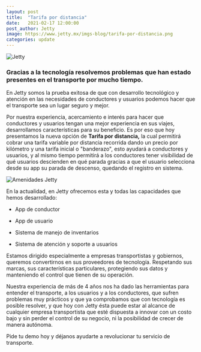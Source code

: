 ```yaml
---
layout: post
title:  "Tarifa por distancia"
date:   2021-02-17 12:00:00
post_author: Jetty
image: https://www.jetty.mx/imgs-blog/tarifa-por-distancia.png
categories: update
---
```

![Jetty]({{site.baseurl}}/imgs-blog/tarifa-por-distancia.png)

<h3>Gracias a la tecnología resolvemos problemas que han estado presentes en el transporte por mucho tiempo.</h3>

En Jetty somos la prueba exitosa de que con desarrollo tecnológico y atención en las necesidades de conductores y usuarios podemos hacer que el transporte sea un lugar seguro y mejor.

Por nuestra experiencia, acercamiento e interés para hacer que conductores y usuarios tengan una mejor experiencia en sus viajes, desarrollamos características para su beneficio. Es por eso que hoy presentamos la nueva opción de <b>Tarifa por distancia,</b> la cual permitirá cobrar una tarifa variable por distancia recorrida dando un precio por kilómetro y una tarifa inicial o "banderazo", esto ayudará a conductores y usuarios, y  al mismo tiempo permitirá a los conductores tener visibilidad de qué usuarios descienden en qué parada gracias a que el usuario selecciona desde su app su parada de descenso, quedando el registro en sistema.

![Amenidades Jetty]({{site.baseurl}}/imgs-blog/features-jetty.png)

En la actualidad, en Jetty ofrecemos esta y todas las capacidades que hemos desarrollado:

<ul>
  <li><p>App de conductor</p></li>
  <li><p>App de usuario</p></li>
  <li><p>Sistema de manejo de inventarios</p></li>
  <li><p>Sistema de atención y soporte a usuarios</p></li>
</ul>

Estamos dirigido especialmente a empresas transportistas y gobiernos, queremos convertirnos en sus proveedores de tecnología. Respetando sus marcas, sus características particulares, protegiendo sus datos y manteniendo el control que tienen de su operación.

Nuestra experiencia de más de 4 años nos ha dado las herramientas para entender el transporte, a los usuarios y a los conductores, que sufren problemas muy prácticos y que ya comprobamos que con tecnología es posible resolver, y que hoy con Jetty ésta puede estar al alcance de cualquier empresa transportista que esté dispuesta a innovar con un costo bajo y sin perder el control de su negocio, ni la posibilidad de crecer de manera autónoma.

Pide tu demo hoy y déjanos ayudarte a revolucionar tu servicio de transporte.

